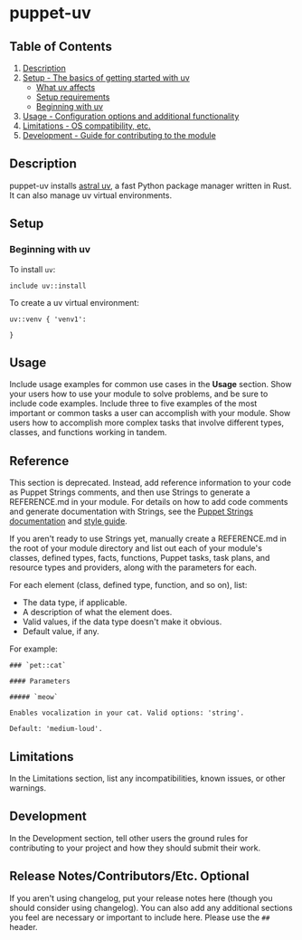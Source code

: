 # puppet-uv

## Table of Contents

1. [Description](#description)
1. [Setup - The basics of getting started with uv](#setup)
    * [What uv affects](#what-uv-affects)
    * [Setup requirements](#setup-requirements)
    * [Beginning with uv](#beginning-with-uv)
1. [Usage - Configuration options and additional functionality](#usage)
1. [Limitations - OS compatibility, etc.](#limitations)
1. [Development - Guide for contributing to the module](#development)

## Description

puppet-uv installs [astral uv](https://docs.astral.sh/uv/), a fast Python package
manager written in Rust. It can also manage uv virtual environments.

## Setup

### Beginning with uv

To install `uv`:
```
include uv::install
```

To create a uv virtual environment:
``` 
uv::venv { 'venv1':
    
}
```

## Usage

Include usage examples for common use cases in the **Usage** section. Show your
users how to use your module to solve problems, and be sure to include code
examples. Include three to five examples of the most important or common tasks a
user can accomplish with your module. Show users how to accomplish more complex
tasks that involve different types, classes, and functions working in tandem.

## Reference

This section is deprecated. Instead, add reference information to your code as
Puppet Strings comments, and then use Strings to generate a REFERENCE.md in your
module. For details on how to add code comments and generate documentation with
Strings, see the [Puppet Strings documentation][2] and [style guide][3].

If you aren't ready to use Strings yet, manually create a REFERENCE.md in the
root of your module directory and list out each of your module's classes,
defined types, facts, functions, Puppet tasks, task plans, and resource types
and providers, along with the parameters for each.

For each element (class, defined type, function, and so on), list:

* The data type, if applicable.
* A description of what the element does.
* Valid values, if the data type doesn't make it obvious.
* Default value, if any.

For example:

```
### `pet::cat`

#### Parameters

##### `meow`

Enables vocalization in your cat. Valid options: 'string'.

Default: 'medium-loud'.
```

## Limitations

In the Limitations section, list any incompatibilities, known issues, or other
warnings.

## Development

In the Development section, tell other users the ground rules for contributing
to your project and how they should submit their work.

## Release Notes/Contributors/Etc. **Optional**

If you aren't using changelog, put your release notes here (though you should
consider using changelog). You can also add any additional sections you feel are
necessary or important to include here. Please use the `##` header.

[1]: https://puppet.com/docs/pdk/latest/pdk_generating_modules.html
[2]: https://puppet.com/docs/puppet/latest/puppet_strings.html
[3]: https://puppet.com/docs/puppet/latest/puppet_strings_style.html
